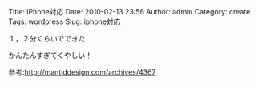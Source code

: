 Title: iPhone対応
Date: 2010-02-13 23:56
Author: admin
Category: create
Tags: wordpress
Slug: iphone対応

１，２分くらいでできた

かんたんすぎてくやしい！

参考:http://mantiddesign.com/archives/4367
